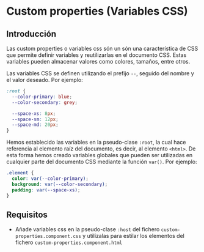 # Custom properties (Variables CSS)

## Introducción

Las custom properties o variables css són un són una característica de CSS que permite definir variables y reutilizarlas en el documento CSS. Estas variables pueden almacenar valores como colores, tamaños, entre otros.

Las variables CSS se definen utilizando el prefijo `--`, seguido del nombre y el valor deseado. Por ejemplo:

```css
:root {
  --color-primary: blue;
  --color-secondary: grey;

  --space-xs: 8px;
  --space-sm: 12px;
  --space-md: 20px;
}
```

Hemos establecido las variables en la pseudo-clase `:root`, la cual hace referencia al elemento raíz del documento, es decir, al elemento `<html>`. De esta forma hemos creado variables globales que pueden ser utilizadas en cualquier parte del documento CSS mediante la función `var()`. Por ejemplo:

```css
.element {
  color: var(--color-primary);
  background: var(--color-secondary);
  padding: var(--space-xs);
}
```

## Requisitos

- Añade variables css en la pseudo-clase `:host` del fichero `custom-properties.component.css` y utilízalas para estilar los elementos del fichero `custom-properties.component.html`
